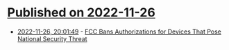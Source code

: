 # [Published on 2022-11-26](index.md)

* [2022-11-26, 20:01:49](https://news.ycombinator.com/item?id=33756089) - [FCC Bans Authorizations for Devices That Pose National Security Threat](https://www.fcc.gov/document/fcc-bans-authorizations-devices-pose-national-security-threat)
